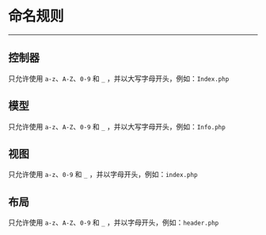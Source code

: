 # 命名规则

---

## 控制器

只允许使用 `a-z`、`A-Z`、`0-9` 和 `_` ，并以大写字母开头，例如：`Index.php`

## 模型

只允许使用 `a-z`、`A-Z`、`0-9` 和 `_` ，并以大写字母开头，例如：`Info.php`

## 视图

只允许使用 `a-z`、`0-9` 和 `_` ，并以字母开头，例如：`index.php`

## 布局

只允许使用 `a-z`、`A-Z`、`0-9` 和 `_` ，并以字母开头，例如：`header.php`

